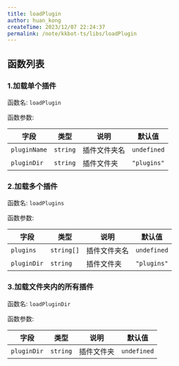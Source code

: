 ```yaml
---
title: loadPlugin
author: huan_kong
createTime: 2023/12/07 22:24:37
permalink: /note/kkbot-ts/libs/loadPlugin
---
```


## 函数列表

### 1.加载单个插件

函数名: `loadPlugin`

函数参数: 

| 字段         | 类型     | 说明         | 默认值      |
| ------------ | -------- | ------------ | ----------- |
| `pluginName` | `string` | 插件文件夹名 | `undefined` |
| `pluginDir`  | `string` | 插件文件夹   | `"plugins"` |

### 2.加载多个插件

函数名: `loadPlugins`

函数参数: 

| 字段        | 类型       | 说明         | 默认值      |
| ----------- | ---------- | ------------ | ----------- |
| `plugins`   | `string[]` | 插件文件夹名 | `undefined` |
| `pluginDir` | `string`   | 插件文件夹   | `"plugins"` |

### 3.加载文件夹内的所有插件

函数名: `loadPluginDir`

函数参数: 

| 字段        | 类型     | 说明       | 默认值      |
| ----------- | -------- | ---------- | ----------- |
| `pluginDir` | `string` | 插件文件夹 | `undefined` |
